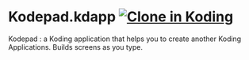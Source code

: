 Kodepad.kdapp [![Clone in Koding](http://kbutton.org/app.png)](http://kbutton.org/f/Kodepad.kdapp)
==================================================================================================

Kodepad : a Koding application that helps you to create another Koding Applications. Builds screens as you type.
